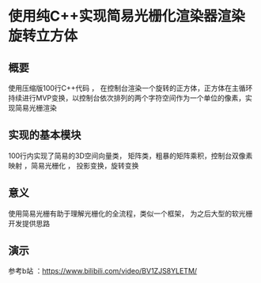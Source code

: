# 使用纯C++实现简易光栅化渲染器渲染旋转立方体

## 概要

使用压缩版100行C++代码 ， 在控制台渲染一个旋转的正方体，正方体在主循环持续进行MVP变换，以控制台依次排列的两个字符空间作为一个单位的像素，实现简易光栅渲染

## 实现的基本模块

100行内实现了简易的3D空间向量类， 矩阵类，粗暴的矩阵乘积，控制台双像素映射 ，简易光栅化 ， 投影变换，旋转变换

## 意义

使用简易光栅有助于理解光栅化的全流程，类似一个框架， 为之后大型的软光栅开发提供思路

## 演示

参考b站 ：https://www.bilibili.com/video/BV1ZJS8YLETM/



